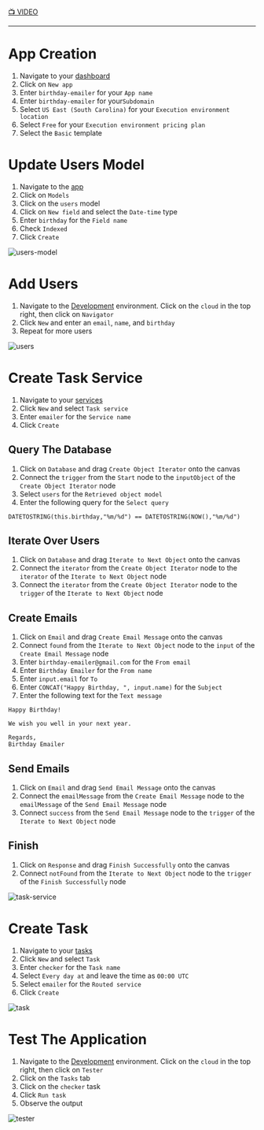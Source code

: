[📺 VIDEO][video]

---

# App Creation

1. Navigate to your [dashboard](https://designer.altogic.com/users/63939a921bfc9782cc125f5b/apps)
2. Click on `New app`
3. Enter `birthday-emailer` for your `App name`
4. Enter `birthday-emailer` for your`Subdomain`
5. Select `US East (South Carolina)` for your `Execution environment location`
6. Select `Free` for your `Execution environment pricing plan`
7. Select the `Basic` template

# Update Users Model

1. Navigate to the [app](https://designer.altogic.com/users/63939a921bfc9782cc125f5b/apps/63939b17fc196d5d5833602b/snaps/63939b17fc196d5d5833602c/home)
2. Click on `Models`
3. Click on the `users` model
4. Click on `New field` and select the `Date-time` type
5. Enter `birthday` for the `Field name`
6. Check `Indexed`
7. Click `Create`

![users-model][users-model]

# Add Users

1. Navigate to the [Development](https://navigator.altogic.com/apps/63939b17fc196d5d5833602b/envs/63939b17fc196d5d5833603a/database) environment. Click on the `cloud` in the top right, then click on `Navigator`
2. Click `New` and enter an `email`, `name`, and `birthday`
3. Repeat for more users

![users][users]

# Create Task Service

1. Navigate to your [services](https://designer.altogic.com/users/63939a921bfc9782cc125f5b/apps/63939b17fc196d5d5833602b/snaps/63939b17fc196d5d5833602c/services)
2. Click `New` and select `Task service`
3. Enter `emailer` for the `Service name`
4. Click `Create`

## Query The Database

1. Click on `Database` and drag `Create Object Iterator` onto the canvas
2. Connect the `trigger` from the `Start` node to the `inputObject` of the `Create Object Iterator` node
3. Select `users` for the `Retrieved object model`
4. Enter the following query for the `Select query`

```
DATETOSTRING(this.birthday,"%m/%d") == DATETOSTRING(NOW(),"%m/%d")
```

## Iterate Over Users

1. Click on `Database` and drag `Iterate to Next Object` onto the canvas
2. Connect the `iterator` from the `Create Object Iterator` node to the `iterator` of the `Iterate to Next Object` node
3. Connect the `iterator` from the `Create Object Iterator` node to the `trigger` of the `Iterate to Next Object` node

## Create Emails

1. Click on `Email` and drag `Create Email Message` onto the canvas
2. Connect `found` from the `Iterate to Next Object` node to the `input` of the `Create Email Message` node
3. Enter `birthday-emailer@gmail.com` for the `From email`
4. Enter `Birthday Emailer` for the `From name`
5. Enter `input.email` for `To`
6. Enter `CONCAT("Happy Birthday, ", input.name)` for the `Subject`
7. Enter the following text for the `Text message`

```
Happy Birthday!

We wish you well in your next year.

Regards,
Birthday Emailer
```

## Send Emails

1. Click on `Email` and drag `Send Email Message` onto the canvas
2. Connect the `emailMessage` from the `Create Email Message` node to the `emailMessage` of the `Send Email Message` node
3. Connect `success` from the `Send Email Message` node to the `trigger` of the `Iterate to Next Object` node

## Finish

1. Click on `Response` and drag `Finish Successfully` onto the canvas
2. Connect `notFound` from the `Iterate to Next Object` node to the `trigger` of the `Finish Successfully` node

![task-service][task-service]

# Create Task

1. Navigate to your [tasks](https://designer.altogic.com/users/63939a921bfc9782cc125f5b/apps/63939b17fc196d5d5833602b/snaps/63939b17fc196d5d5833602c/tasks)
2. Click `New` and select `Task`
3. Enter `checker` for the `Task name`
4. Select `Every day at` and leave the time as `00:00 UTC`
5. Select `emailer` for the `Routed service`
6. Click `Create`

![task][task]

# Test The Application

1. Navigate to the [Development](https://tester.altogic.com/users/63939a921bfc9782cc125f5b/apps/63939b17fc196d5d5833602b/envs/63939b17fc196d5d5833603a/tests) environment. Click on the `cloud` in the top right, then click on `Tester`
2. Click on the `Tasks` tab
3. Click on the `checker` task
4. Click `Run task`
5. Observe the output

![tester][tester]

[video]: https://www.youtube.com/watch?v=0xP6diaoaZU
[users-model]: images/users-model.png
[users]: images/users.png
[task-service]: images/task-service.png
[task]: images/task.png
[tester]: images/tester.png
